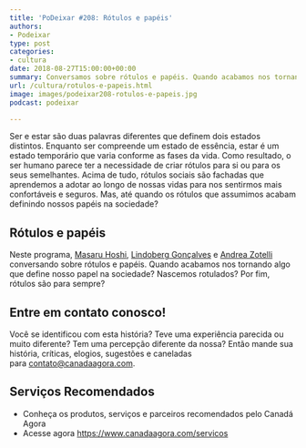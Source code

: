 ```yaml
---
title: 'PoDeixar #208: Rótulos e papéis'
authors:
- Podeixar
type: post
categories:
- cultura
date: 2018-08-27T15:00:00+00:00
summary: Conversamos sobre rótulos e papéis. Quando acabamos nos tornando algo definindo nosso papel na sociedade? Nascemos rotulados? Rótulos são para sempre?
url: /cultura/rotulos-e-papeis.html
image: images/podeixar208-rotulos-e-papeis.jpg
podcast: podeixar

---
```

Ser e estar são duas palavras diferentes que definem dois estados distintos. Enquanto ser compreende um estado de essência, estar é um estado temporário que varia conforme as fases da vida. Como resultado, o ser humano parece ter a necessidade de criar rótulos para si ou para os seus semelhantes. Acima de tudo, rótulos sociais são fachadas que aprendemos a adotar ao longo de nossas vidas para nos sentirmos mais confortáveis e seguros. Mas, até quando os rótulos que assumimos acabam definindo nossos papéis na sociedade?

## Rótulos e papéis

Neste programa, [Masaru Hoshi][1], [Lindoberg Gonçalves][2] e [Andrea Zotelli][3] conversando sobre rótulos e papéis. Quando acabamos nos tornando algo que define nosso papel na sociedade? Nascemos rotulados? Por fim, rótulos são para sempre?



## Entre em contato conosco!

Você se identificou com esta história? Teve uma experiência parecida ou muito diferente? Tem uma percepção diferente da nossa? Então mande sua história, críticas, elogios, sugestões e caneladas para <contato@canadaagora.com>.

## Serviços Recomendados

  * Conheça os produtos, serviços e parceiros recomendados pelo Canadá Agora
  * Acesse agora <https://www.canadaagora.com/servicos>

 [1]: /japa
 [2]: /berg
 [3]: /andreazotelli